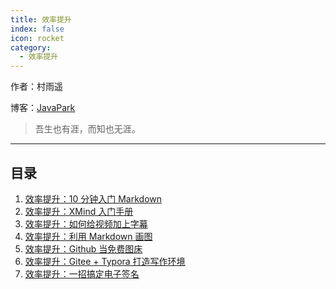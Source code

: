 ```yaml
---
title: 效率提升
index: false
icon: rocket
category:
  - 效率提升
---
```

作者：村雨遥

博客：[JavaPark](https://cunyu1943.github.io/JavaPark)

>   吾生也有涯，而知也无涯。
---
## 目录

1. [效率提升：10 分钟入门 Markdown](2022-04-21-markdown-in-10min.md)
2. [效率提升：XMind 入门手册](2022-11-13-xmind-guide.md)
3. [效率提升：如何给视频加上字幕](2022-11-13-generate-video-subtitles.md)
4. [效率提升：利用 Markdown 画图](2022-04-22-paint-with-markdown.md)
5. [效率提升：Github 当免费图床](2022-04-23-github-img-bed.md)
6. [效率提升：Gitee + Typora 打造写作环境](2022-04-24-gitee-typora.md)
7. [效率提升：一招搞定电子签名](2022-04-25-e-signature.md)